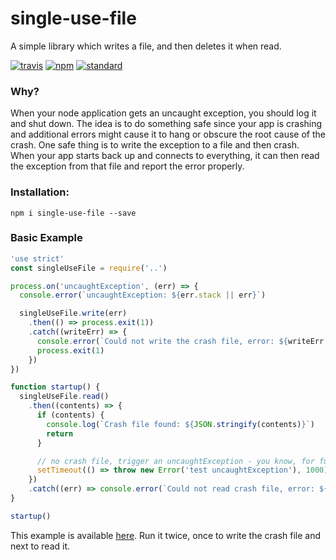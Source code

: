 # single-use-file

A simple library which writes a file, and then deletes it when read.

[![travis][travis-image]][travis-url]
[![npm][npm-image]][npm-url]
[![standard][standard-image]][standard-url]

[travis-image]: https://travis-ci.org/maxnachlinger/single-use-file.svg?branch=master
[travis-url]: https://travis-ci.org/maxnachlinger/single-use-file
[npm-image]: https://img.shields.io/npm/v/single-use-file.svg?style=flat
[npm-url]: https://npmjs.org/package/single-use-file
[standard-image]: https://img.shields.io/badge/code%20style-standard-brightgreen.svg
[standard-url]: http://standardjs.com/

### Why?

When your node application gets an uncaught exception, you should log it and shut down. The idea is to do something safe since your app is crashing and additional errors might cause it to hang or obscure the root cause of the crash. One safe thing is to write the exception to a file and then crash. When your app starts back up and 
connects to everything, it can then read the exception from that file and report the error properly.

### Installation:
```
npm i single-use-file --save
```

### Basic Example
```javascript
'use strict'
const singleUseFile = require('..')

process.on('uncaughtException', (err) => {
  console.error(`uncaughtException: ${err.stack || err}`)

  singleUseFile.write(err)
    .then(() => process.exit(1))
    .catch((writeErr) => {
      console.error(`Could not write the crash file, error: ${writeErr.stack || writeErr}`)
      process.exit(1)
    })
})

function startup() {
  singleUseFile.read()
    .then((contents) => {
      if (contents) {
        console.log(`Crash file found: ${JSON.stringify(contents)}`)
        return
      }

      // no crash file, trigger an uncaughtException - you know, for fun
      setTimeout(() => throw new Error('test uncaughtException'), 1000)
    })
    .catch((err) => console.error(`Could not read crash file, error: ${err.stack || err}`))
}

startup()
```
This example is available [here](https://github.com/maxnachlinger/single-use-file/blob/master/example/index.js). 
Run it twice, once to write the crash file and next to read it.
